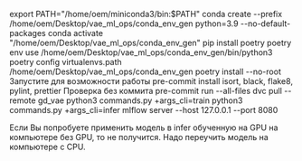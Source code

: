 export PATH="/home/oem/miniconda3/bin:$PATH"
conda create --prefix /home/oem/Desktop/vae_ml_ops/conda_env_gen python=3.9 --no-default-packages 
conda activate "/home/oem/Desktop/vae_ml_ops/conda_env_gen"
pip install poetry
poetry env use /home/oem/Desktop/vae_ml_ops/conda_env_gen/bin/python3
poetry config virtualenvs.path /home/oem/Desktop/vae_ml_ops/conda_env_gen
poetry install --no-root
Запустите для возможности работы
pre-commit install
isort, black, flake8, pylint, prettier
Проверка без коммита
pre-commit run --all-files
dvc pull --remote gd_vae
python3 commands.py +args_cli=train
python3 commands.py +args_cli=infer
mlflow server --host 127.0.0.1 --port 8080

Если Вы попробуете применить модель в infer обученную на GPU на компьютере без GPU, то не получится.
Надо переучить модель на компьютере с CPU.